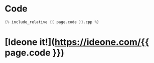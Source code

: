 
# Code
```cpp
{% include_relative {{ page.code }}.cpp %}
```

# [Ideone it!](https://ideone.com/{{ page.code }})
